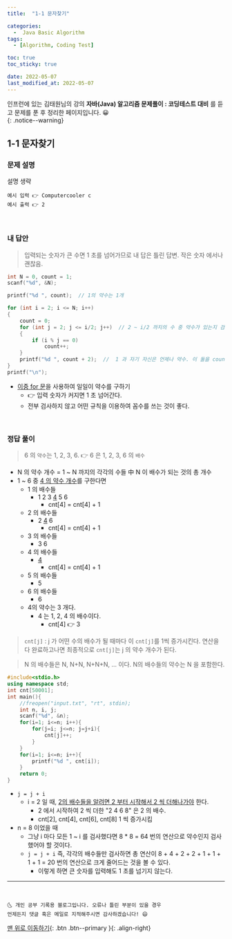 ```yaml
---
title:  "1-1 문자찾기" 

categories:
  -  Java Basic Algorithm
tags:
  - [Algorithm, Coding Test]

toc: true
toc_sticky: true

date: 2022-05-07
last_modified_at: 2022-05-07
---
```


인프런에 있는 김태원님의 강의 **자바(Java) 알고리즘 문제풀이 : 코딩테스트 대비** 를 듣고 문제를 푼 후 정리한 페이지입니다. 😀  
{: .notice--warning}

## 1-1 문자찾기

### 문제 설명


설명 생략

```
예시 입력 👉 Computercooler c
예시 출력 👉 2
```

<br>

### 내 답안

> 입력되는 숫자가 큰 수면 1 초를 넘어가므로 내 답은 틀린 답변. 작은 숫자 에서나 괜찮음.

```cpp
int N = 0, count = 1;
scanf("%d", &N);

printf("%d ", count);  // 1의 약수는 1개

for (int i = 2; i <= N; i++)
{
    count = 0;
    for (int j = 2; j <= i/2; j++)  // 2 ~ i/2 까지의 수 중 약수가 있는지 검사한다. i의 약수 범위는 1~i/2 를 넘지 않는다.
    {
        if (i % j == 0)
            count++;
    }
    printf("%d ", count + 2);  //  1 과 자기 자신은 언제나 약수. 이 둘을 count에 더해줌.
}
printf("\n");
```
  - <u>이중 for 문</u>을 사용하여 일일이 약수를 구하기
    - 👉 입력 숫자가 커지면 1 초 넘어간다. 
    - 전부 검사하지 않고 어떤 규칙을 이용하여 꼼수를 쓰는 것이 좋다.
     
<br>

### 정답 풀이

> 6 의 `약수`는 1, 2, 3, 6. 👉 6 은 1, 2, 3, 6 의 `배수`

- N 의 약수 개수 = 1 ~ N 까지의 각각의 수들 中 N 이 배수가 되는 것의 총 개수
- 1 ~ 6 중 <u>4 의 약수 개수</u>를 구한다면
  - 1 의 배수들
    - 1 2 3 <u>4</u> 5 6
      - cnt[4] = cnt[4] + 1
  - 2 의 배수들
    - 2 <u>4</u> 6
      - cnt[4] = cnt[4] + 1
  - 3 의 배수들 
    - 3 6
  - 4 의 배수들 
    - <u>4</u>
      - cnt[4] = cnt[4] + 1
  - 5 의 배수들 
    - 5
  - 6 의 배수들 
    - 6
  - 4의 약수는 3 개다.
    - 4 는 1, 2, 4 의 배수이다.
      - cnt[4] 👉 3

> `cnt[j]` : j 가 어떤 수의 배수가 될 때마다 이 `cnt[j]`를 1씩 증가시킨다. 연산을 다 완료하고나면 최종적으로 `cnt[j]`는 j 의 약수 개수가 된다.

> N 의 배수들은 N, N+N, N+N+N, ... 이다. N의 배수들의 약수는 N 을 포함한다.

```cpp
#include<stdio.h>
using namespace std;
int cnt[50001];
int main(){
	//freopen("input.txt", "rt", stdin);
	int n, i, j;
	scanf("%d", &n);
	for(i=1; i<=n; i++){
		for(j=i; j<=n; j=j+i){
			cnt[j]++;
		}
	}
	for(i=1; i<=n; i++){
		printf("%d ", cnt[i]);
	}
	return 0;
}
```

- `j = j + i`
  - i = 2 일 때, <u>2의 배수들을 알려면 2 부터 시작해서 2 씩 더해나가야</u> 한다.
    - 2 에서 시작하여 2 씩 더한 "2 4 6 8" 은 2 의 배수.
    - cnt[2], cnt[4], cnt[6], cnt[8] 1 씩 증가시킴
- n = 8 이었을 때 
  - 그냥 i 마다 모든 1 ~ i 를 검사했다면 8 * 8 = 64 번의 연산으로 약수인지 검사했어야 할 것이다.
  - `j = j + i` 즉, 각각의 배수들만 검사하면 총 연산이 8 + 4 + 2 + 2 + 1 + 1 + 1 + 1 = 20 번의 연산으로 크게 줄어드는 것을 볼 수 있다.
    - 이렇게 하면 큰 숫자를 입력해도 1 초를 넘기지 않는다. 


***
<br>

    🌜 개인 공부 기록용 블로그입니다. 오류나 틀린 부분이 있을 경우 
    언제든지 댓글 혹은 메일로 지적해주시면 감사하겠습니다! 😄

[맨 위로 이동하기](#){: .btn .btn--primary }{: .align-right}